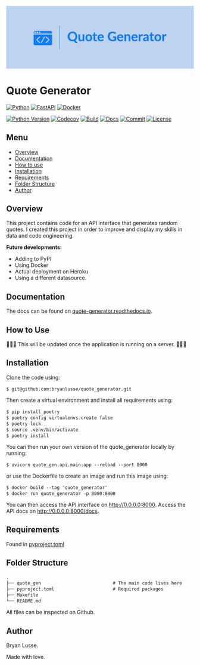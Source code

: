 ![Quote Generator Logo](quote_gen/resources/assets/logo.jpeg)

# Quote Generator

<div class="container">
  <div class="rubric"></div>
</div>

[![Python](https://img.shields.io/badge/python-3670A0?style=for-the-badge&logo=python&logoColor=ffdd54)]()
[![FastAPI](https://img.shields.io/badge/FastAPI-005571?style=for-the-badge&logo=fastapi)]()
[![Docker](https://img.shields.io/badge/docker-2496ED?style=for-the-badge&logo=docker&logoColor=white)]()

[![Python Version](https://img.shields.io/badge/python-3.11-blue.svg)]()
[![Codecov](https://codecov.io/gh/bryanlusse/quote_generator/master/graph/badge.svg)](https://codecov.io/gh/bryanlusse/quote_generator)
[![Build](https://img.shields.io/travis/bryanlusse/quote_generator.svg)]()
[![Docs](https://readthedocs.org/projects/quote-generator/badge/?version=latest)]()
[![Commit](https://img.shields.io/github/last-commit/bryanlusse/quote_generator)]()
[![License](https://img.shields.io/badge/license-MIT-blue.svg)]()



## Menu

- [Overview](#overview)
- [Documentation](#documentation)
- [How to use](#how-to-use)
- [Installation](#installation)
- [Requirements](#requirements)
- [Folder Structure](#folder-structure)
- [Author](#author)

## Overview

This project contains code for an API interface that generates random quotes. I created this project in order to improve and display my skills in data and code engineering.

**Future developments:**

- Adding to PyPI
- Using Docker
- Actual deployment on Heroku
- Using a different datasource.

## Documentation

The docs can be found on [quote-generator.readthedocs.io](https://quote-generator.readthedocs.io).

## How to Use

🚧🚧🚧 This will be updated once the application is running on a server. 🚧🚧🚧

## Installation

Clone the code using:

```shell
$ git@github.com:bryanlusse/quote_generator.git
```

Then create a virtual environment and install all requirements using:

```shell
$ pip install poetry
$ poetry config virtualenvs.create false
$ poetry lock
$ source .venv/bin/activate
$ poetry install
```

You can then run your own version of the quote_generator locally by running:

```shell
$ uvicorn quote_gen.api.main:app --reload --port 8000
```

or use the Dockerfile to create an image and run this image using:

```shell
$ docker build --tag 'quote_generator'
$ docker run quote_generator -p 8000:8000
```

You can then access the API interface on http://0.0.0.0:8000. Access the API docs on http://0.0.0.0:8000/docs.

## Requirements
Found in [pyproject.toml](https://github.com/bryanlusse/quote_generator/blob/master/pyproject.toml)

## Folder Structure
```
.
├── quote_gen                           # The main code lives here
├── pyproject.toml                      # Required packages
├── Makefile
└── README.md
```

All files can be inspected on Github.

## Author
Bryan Lusse.

Made with love.
